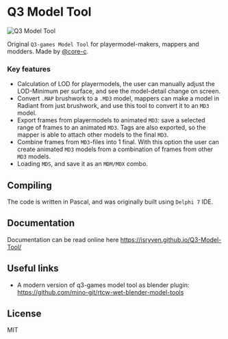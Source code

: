 # Q3 Model Tool

![Q3 Model Tool](../master/docs/img/RotateMD3_0.jpg)

Original `Q3-games Model Tool` for playermodel-makers, mappers and modders. Made by [@core-c](https://github.com/core-c).

### Key features
* Calculation of LOD for playermodels, the user can manually adjust the LOD-Minimum per surface, and see the model-detail change on screen.
* Convert `.MAP` brushwork to a `.MD3` model, mappers can make a model in Radiant from just brushwork, and use this tool to convert it to an `MD3` model.
* Export frames from playermodels to animated `MD3`: save a selected range of frames to an animated `MD3`. Tags are also exported, so the mapper is able to attach other models to the final `MD3`.
* Combine frames from `MD3`-files into 1 final. With this option the user can create animated `MD3` models from a combination of frames from other `MD3` models.
* Loading `MDS`, and save it as an `MDM/MDX` combo.

## Compiling
The code is written in Pascal, and was originally built using `Delphi 7` IDE.

## Documentation
Documentation can be read online here https://isryven.github.io/Q3-Model-Tool/

## Useful links
* A modern version of q3-games model tool as blender plugin: https://github.com/mino-git/rtcw-wet-blender-model-tools

## License
MIT
